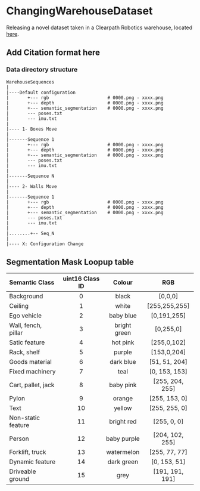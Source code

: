 # ChangingWarehouseDataset
Releasing a novel dataset taken in a Clearpath Robotics warehouse, located [here](https://drive.google.com/drive/folders/12-h2OPmlmxLk0Y9C3Hr5glkalUp66oEJ?usp=sharing).

## Add Citation format here


### Data directory structure
```
WarehouseSequences
|
|----Default configuration
|       +--- rgb                      # 0000.png - xxxx.png      
|       +--- depth                    # 0000.png - xxxx.png
|       +--- semantic_segmentation    # 0000.png - xxxx.png     
|       --- poses.txt 
|       --- imu.txt 
|
|---- 1- Boxes Move  
|
|-------Sequence 1
|       +--- rgb                      # 0000.png - xxxx.png      
|       +--- depth                    # 0000.png - xxxx.png
|       +--- semantic_segmentation    # 0000.png - xxxx.png     
|       --- poses.txt 
|       --- imu.txt 
|
|-------Sequence N
|
|---- 2- Walls Move
|
|-------Sequence 1
|       +--- rgb                      # 0000.png - xxxx.png      
|       +--- depth                    # 0000.png - xxxx.png
|       +--- semantic_segmentation    # 0000.png - xxxx.png     
|       --- poses.txt 
|       --- imu.txt 
|
|........+-- Seq_N
|
|---- X: Configuration Change
```
## Segmentation Mask Loopup table

| Semantic Class     |  uint16 Class ID |   Colour | RGB     |
|:----      | :----:   |   :----:   |          :----:|
| Background      | 0  |black       | [0,0,0]   |
| Ceiling   |1  | white       | [255,255,255]     |
| Ego vehicle   | 2  |baby blue        | [0,191,255]      |
| Wall, fench, pillar   | 3  |bright green       | [0,255,0]      |
| Satic feature   | 4  |hot pink        | [255,0,102]      |
| Rack, shelf   | 5  |purple       | [153,0,204]     |
| Goods material   | 6  |dark blue       | [51, 51, 204]    |
| Fixed machinery  |7  | teal        | [0, 153, 153]     |
| Cart, pallet, jack   |8  | baby pink        | [255, 204, 255]    |
| Pylon  |9  |orange        |[255, 153, 0]      |
| Text   | 10  |yellow        | [255, 255, 0]     |
| Non-static feature   | 11  |bright red        | [255, 0, 0]       |
| Person   | 12  |baby purple        | [204, 102, 255]      |
| Forklift, truck   |13  |watermelon         | [255, 77, 77]      |
| Dynamic feature  | 14  |dark green       | [0, 153, 51]     |
| Driveable ground   | 15  |grey        | [191, 191, 191]      |
